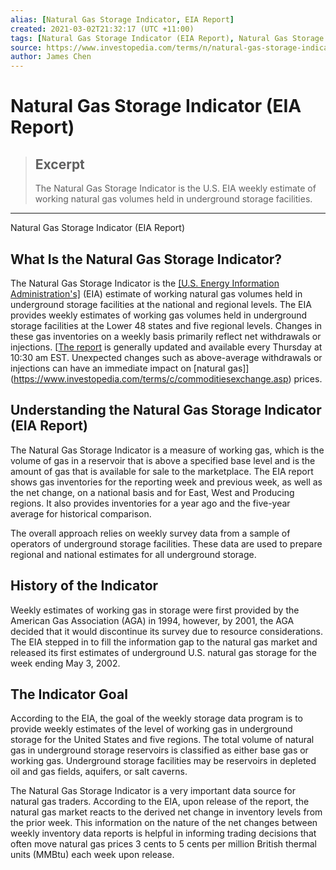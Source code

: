 ```yaml
---
alias: [Natural Gas Storage Indicator, EIA Report]
created: 2021-03-02T21:32:17 (UTC +11:00)
tags: [Natural Gas Storage Indicator (EIA Report), Natural Gas Storage Indicator (EIA Report)]
source: https://www.investopedia.com/terms/n/natural-gas-storage-indicator-eia-report.asp
author: James Chen
---
```


# Natural Gas Storage Indicator (EIA Report)

> ## Excerpt
> The Natural Gas Storage Indicator is the U.S. EIA weekly estimate of working natural gas volumes held in underground storage facilities.

---

Natural Gas Storage Indicator (EIA Report)
## What Is the Natural Gas Storage Indicator?

The Natural Gas Storage Indicator is the [[U.S. Energy Information Administration's]](https://www.investopedia.com/terms/e/energy-information-admin.asp) (EIA) estimate of working natural gas volumes held in underground storage facilities at the national and regional levels. The EIA provides weekly estimates of working gas volumes held in underground storage facilities at the Lower 48 states and five regional levels. Changes in these gas inventories on a weekly basis primarily reflect net withdrawals or injections. [[The report](http://ir.eia.gov/ngs/ngs.html) is generally updated and available every Thursday at 10:30 am EST. Unexpected changes such as above-average withdrawals or injections can have an immediate impact on [natural gas]](https://www.investopedia.com/terms/c/commoditiesexchange.asp) prices.

## Understanding the Natural Gas Storage Indicator (EIA Report)

The Natural Gas Storage Indicator is a measure of working gas, which is the volume of gas in a reservoir that is above a specified base level and is the amount of gas that is available for sale to the marketplace. The EIA report shows gas inventories for the reporting week and previous week, as well as the net change, on a national basis and for East, West and Producing regions. It also provides inventories for a year ago and the five-year average for historical comparison.

The overall approach relies on weekly survey data from a sample of operators of underground storage facilities. These data are used to prepare regional and national estimates for all underground storage.

## History of the Indicator

Weekly estimates of working gas in storage were first provided by the American Gas Association (AGA) in 1994, however, by 2001, the AGA decided that it would discontinue its survey due to resource considerations. The EIA stepped in to fill the information gap to the natural gas market and released its first estimates of underground U.S. natural gas storage for the week ending May 3, 2002.

## The Indicator Goal

According to the EIA, the goal of the weekly storage data program is to provide weekly estimates of the level of working gas in underground storage for the United States and five regions. The total volume of natural gas in underground storage reservoirs is classified as either base gas or working gas. Underground storage facilities may be reservoirs in depleted oil and gas fields, aquifers, or salt caverns.

The Natural Gas Storage Indicator is a very important data source for natural gas traders. According to the EIA, upon release of the report, the natural gas market reacts to the derived net change in inventory levels from the prior week. This information on the nature of the net changes between weekly inventory data reports is helpful in informing trading decisions that often move natural gas prices 3 cents to 5 cents per million British thermal units (MMBtu) each week upon release.
